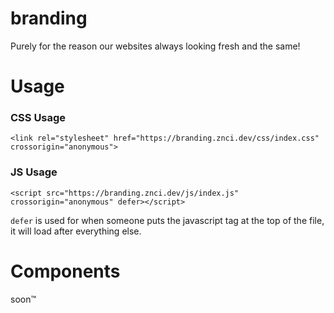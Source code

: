 # branding
Purely for the reason our websites always looking fresh and the same!

# Usage

### CSS Usage

```
<link rel="stylesheet" href="https://branding.znci.dev/css/index.css" crossorigin="anonymous">
```

### JS Usage

```
<script src="https://branding.znci.dev/js/index.js" crossorigin="anonymous" defer></script>
```

`defer` is used for when someone puts the javascript tag at the top of the file, it will load after everything else.

# Components

soon:tm:
